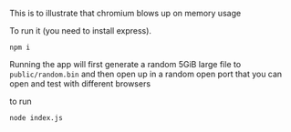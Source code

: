 This is to illustrate that chromium blows up on memory usage

To run it (you need to install express). 
```
npm i
```
Running the app will first generate a random 5GiB large file to `public/random.bin` and then open up in a random open port that you can open and test with different browsers

to run
```
node index.js
```
